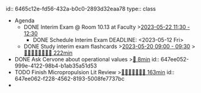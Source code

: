 id:: 6465c12e-fd56-432a-b0c0-2893d32eaa78
type:: class

- Agenda
	- DONE Interim Exam @ Room 10.13 at Faculty >[2023-05-22 11:30 - 12:30](#agenda://?start=1684747800000&end=1684751400000&allDay=false)
		- DONE Schedule Interim Exam
		  DEADLINE: <2023-05-12 Fri>
	- DONE Study interim exam flashcards >[2023-05-20 09:00 - 09:30](#agenda://?start=1684566000000&end=1684567800000&allDay=false) >[🍅🍅🍅🍅🍅🍅🍅🍅 222min](#agenda-pomo://?t=f-1684581183086-1200%2Cf-1684593310292-1200%2Cf-1684595919507-1200%2Cp-1684598013950-565%2Cf-1684648450051-1200%2Cf-1684649654888-1200%2Cp-1684651863980-864%2Cf-1684655021600-1200%2Cf-1684656263741-1200%2Cp-1684657503097-743%2Cf-1684732166284-1500%2Cp-1684737339463-397%2Cp-1684738016777-845)
- DONE Ask Cervone about operational values >[🍅 8min](#agenda-pomo://?t=p-1686128083661-461)
  id:: 647ee052-999e-4122-98b4-b1ab35a51d53
- TODO Finish Micropropulsion Lit Review >[🍅🍅🍅🍅🍅🍅🍅 163min](#agenda-pomo://?t=f-1686922472221-1200%2Cf-1686926605185-1200%2Cf-1686927933350-1200%2Cf-1687248657225-1200%2Cp-1687249865054-260%2Cf-1687250350749-1200%2Cp-1687252306967-1066%2Cf-1687262716368-1200%2Cf-1687265692736-1200)
  id:: 647ee062-f228-4562-8193-5008fe7737bc
-